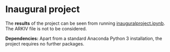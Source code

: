 # Inaugural project

The **results** of the project can be seen from running [inauguralproject.ipynb](inauguralproject.ipynb).
The ARKIV file is not to be considered. 

**Dependencies:** Apart from a standard Anaconda Python 3 installation, the project requires no further packages.